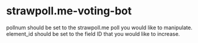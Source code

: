 ﻿# strawpoll.me-voting-bot

pollnum should be set to the strawpoll.me poll you would like to manipulate.
element_id should be set to the field ID that you would like to increase.
